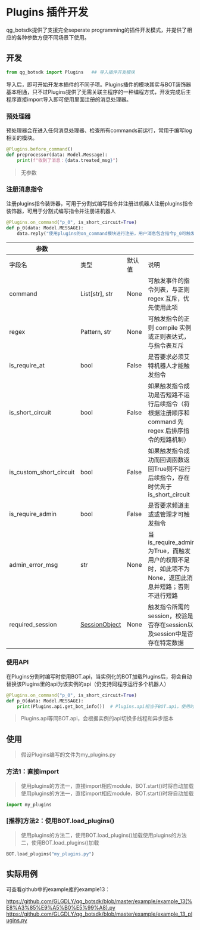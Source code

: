 # Plugins 插件开发

qg_botsdk提供了支援完全seperate programming的插件开发模式，并提供了相应的各种参数方便不同场景下使用。

## 开发

```python
from qg_botsdk import Plugins   ## 导入插件开发模块
```

导入后，即可开始开发本插件的不同子项。Plugins插件的模块其实与BOT装饰器基本相通，只不过Plugins提供了无需关联主程序的一种编程方式，开发完成后主程序直接import导入即可使用里面注册的消息处理器。

### 预处理器

预处理器会在进入任何消息处理器、检查所有commands前运行，常用于编写log相关的模块。

```python
@Plugins.before_command()
def preprocessor(data: Model.Message):
    print(f"收到了消息：{data.treated_msg}")
```

> 无参数

### 注册消息指令

注册plugins指令装饰器，可用于分割式编写指令并注册进机器人注册plugins指令装饰器，可用于分割式编写指令并注册进机器人

```python
@Plugins.on_command("p_0", is_short_circuit=True)
def p_0(data: Model.MESSAGE):
    data.reply("使用plugins的on_command模块进行注册，用户消息包含指令p_0可触发此函数")
```

| 参数                      |                                                                                                   |       |                                                               |
|-------------------------|---------------------------------------------------------------------------------------------------|-------|---------------------------------------------------------------|
| 字段名                     | 类型                                                                                                | 默认值   | 说明                                                            |
| command                 | List[str], str                                                                                    | None  | 可触发事件的指令列表，与正则 regex 互斥，优先使用此项                                |
| regex                   | Pattern, str                                                                                      | None  | 可触发指令的正则 compile 实例或正则表达式，与指令表互斥                              |
| is_require_at           | bool                                                                                              | False | 是否要求必须艾特机器人才能触发指令                                             |
| is_short_circuit        | bool                                                                                              | False | 如果触发指令成功是否短路不运行后续指令（将根据注册顺序和 command 先 regex 后排序指令的短路机制）      |
 | is_custom_short_circuit | bool                                                                                              | False | 如果触发指令成功而回调函数返回True则不运行后续指令，存在时优先于is_short_circuit            |
| is_require_admin        | bool                                                                                              | False | 是否要求频道主或或管理才可触发指令                                             |
 | admin_error_msg         | str                                                                                               | None  | 当is_require_admin为True，而触发用户的权限不足时，如此项不为None，返回此消息并短路；否则不进行短路 |
| required_session        | [SessionObject](https://qg-botsdk.readthedocs.io/zh_CN/latest/Model%E5%BA%93.html#SessionObject)  | None  | 触发指令所需的session，校验是否存在session以及session中是否存在特定数据                |

### 使用API

在Plugins分割时编写时使用BOT.api，当实例化的BOT加载Plugins后，将会自动替换该Plugins里的api为该实例的api（仍支持同程序运行多个机器人）

```python
@Plugins.on_command("p_0", is_short_circuit=True)
def p_0(data: Model.MESSAGE):
    print(Plugins.api.get_bot_info())  # Plugins.api相当于BOT.api，使用时会自动将其替换成当前机器人实例里的api模块
```

> Plugins.api等同BOT.api，会根据实例的api切换多线程和异步版本

## 使用

> 假设Plugins编写的文件为my_plugins.py

### 方法1：直接import

> 使用plugins的方法一，直接import相应module，BOT.start()时将自动加载使用plugins的方法一，直接import相应module，BOT.start()时将自动加载

```python
import my_plugins
```

### [推荐]方法2：使用BOT.load_plugins()

> 使用plugins的方法二，使用BOT.load_plugins()加载使用plugins的方法二，使用BOT.load_plugins()加载

```python
BOT.load_plugins("my_plugins.py")
```

## 实际用例

可查看github中的example库的example13：

<https://github.com/GLGDLY/qg_botsdk/blob/master/example/example_13(%E8%A3%85%E9%A5%B0%E5%99%A8).py>
<https://github.com/GLGDLY/qg_botsdk/blob/master/example/example_13_plugins.py>
